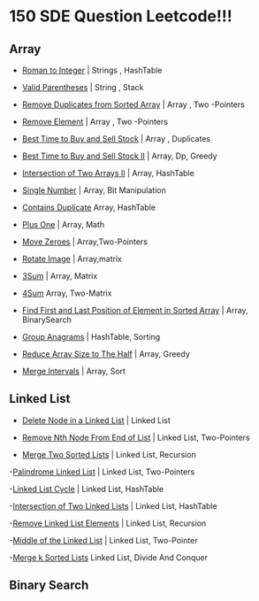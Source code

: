 # 150 SDE Question Leetcode!!! 

## Array

- [Roman to Integer](https://leetcode.com/problems/roman-to-integer/) | Strings , HashTable

- [Valid Parentheses](https://leetcode.com/problems/valid-parentheses/) | String , Stack

- [Remove Duplicates from Sorted Array](https://leetcode.com/problems/remove-duplicates-from-sorted-array/) | Array , Two -Pointers 

- [Remove Element](https://leetcode.com/problems/remove-element/) | Array , Two -Pointers 

- [Best Time to Buy and Sell Stock](https://leetcode.com/problems/best-time-to-buy-and-sell-stock/) | Array , Duplicates

- [ Best Time to Buy and Sell Stock II](https://leetcode.com/problems/best-time-to-buy-and-sell-stock-ii/) | Array, Dp, Greedy

- [Intersection of Two Arrays II](https://leetcode.com/problems/intersection-of-two-arrays-ii/) | Array, HashTable 

- [Single Number](https://leetcode.com/problems/single-number/) | Array, Bit Manipulation

- [Contains Duplicate](https://leetcode.com/problems/contains-duplicate/) Array, HashTable

- [Plus One](https://leetcode.com/problems/plus-one/) | Array, Math
 
- [Move Zeroes](https://leetcode.com/problems/move-zeroes/) | Array,Two-Pointers

- [Rotate Image](https://leetcode.com/problems/rotate-image/) | Array,matrix

- [3Sum](https://leetcode.com/problems/3sum/) | Array, Matrix

- [4Sum](https://leetcode.com/problems/4sum/) Array, Two-Matrix

- [Find First and Last Position of Element in Sorted Array](https://leetcode.com/problems/find-first-and-last-position-of-element-in-sorted-array/) | Array, BinarySearch

- [Group Anagrams](https://leetcode.com/problems/group-anagrams/) | HashTable, Sorting

- [Reduce Array Size to The Half](https://leetcode.com/problems/reduce-array-size-to-the-half/) | Array, Greedy

- [Merge Intervals](https://leetcode.com/problems/merge-intervals/) | Array, Sort

## Linked List

- [Delete Node in a Linked List](https://leetcode.com/problems/delete-node-in-a-linked-list/) | Linked List

- [Remove Nth Node From End of List](https://leetcode.com/problems/remove-nth-node-from-end-of-list/) | Linked List, Two-Pointers

- [Merge Two Sorted Lists](https://leetcode.com/problems/merge-two-sorted-lists/) | Linked List, Recursion

-[Palindrome Linked List](https://leetcode.com/problems/palindrome-linked-list/) | Linked List, Two-Pointers

-[Linked List Cycle](https://leetcode.com/problems/linked-list-cycle/) | Linked List, HashTable

-[Intersection of Two Linked Lists](https://leetcode.com/problems/intersection-of-two-linked-lists/) | Linked List, HashTable

-[Remove Linked List Elements](https://leetcode.com/problems/remove-linked-list-elements/) | Linked List, Recursion

-[Middle of the Linked List](https://leetcode.com/problems/middle-of-the-linked-list/) | Linked List, Two-Pointer

-[Merge k Sorted Lists](https://leetcode.com/problems/merge-k-sorted-lists/) Linked List, Divide And Conquer

## Binary Search
